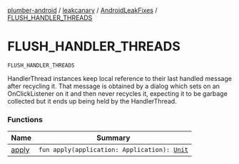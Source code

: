 [plumber-android](../../../index.md) / [leakcanary](../../index.md) / [AndroidLeakFixes](../index.md) / [FLUSH_HANDLER_THREADS](./index.md)

# FLUSH_HANDLER_THREADS

`FLUSH_HANDLER_THREADS`

HandlerThread instances keep local reference to their last handled message after recycling it.
That message is obtained by a dialog which sets on an OnClickListener on it and then never
recycles it, expecting it to be garbage collected but it ends up being held by the
HandlerThread.

### Functions

| Name | Summary |
|---|---|
| [apply](apply.md) | `fun apply(application: Application): `[`Unit`](https://kotlinlang.org/api/latest/jvm/stdlib/kotlin/-unit/index.html) |
